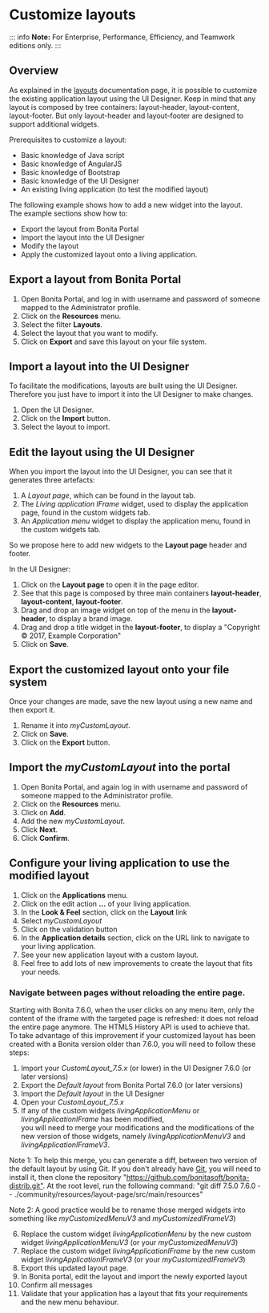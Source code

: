 # Customize layouts

::: info
**Note:** For Enterprise, Performance, Efficiency, and Teamwork editions only.
:::

## Overview

As explained in the [layouts](layouts.md) documentation page, it is possible to customize the existing application layout using the UI Designer.
Keep in mind that any layout is composed by tree containers: layout-header, layout-content, layout-footer. But only layout-header and layout-footer are designed to support additional widgets.

Prerequisites to customize a layout:

- Basic knowledge of Java script
- Basic knowledge of AngularJS
- Basic knowledge of Bootstrap
- Basic knowledge of the UI Designer
- An existing living application (to test the modified layout)

The following example shows how to add a new widget into the layout.  
The example sections show how to:

- Export the layout from Bonita Portal
- Import the layout into the UI Designer
- Modify the layout
- Apply the customized layout onto a living application.

## Export a layout from Bonita Portal

1. Open Bonita Portal, and log in with username and password of someone mapped to the Administrator profile.
2. Click on the **Resources** menu.
3. Select the filter **Layouts**.
4. Select the layout that you want to modify.
5. Click on **Export** and save this layout on your file system.

## Import a layout into the UI Designer

To facilitate the modifications, layouts are built using the UI Designer. Therefore you just have to import it into the UI Designer to make changes.

1. Open the UI Designer.
2. Click on the **Import** button.
3. Select the layout to import.

## Edit the layout using the UI Designer

When you import the layout into the UI Designer, you can see that it generates three artefacts:

1. A _Layout page_, which can be found in the layout tab.
2. The _Living application IFrame_ widget, used to display the application page, found in the custom widgets tab.
3. An _Application menu_ widget to display the application menu, found in the custom widgets tab.

So we propose here to add new widgets to the **Layout page** header and footer. 

In the UI Designer:

1. Click on the **Layout page** to open it in the page editor.
2. See that this page is composed by three main containers **layout-header**, **layout-content**, **layout-footer**.
3. Drag and drop an image widget on top of the menu in the **layout-header**, to display a brand image. 
4. Drag and drop a title widget in the **layout-footer**, to display a "Copyright © 2017, Example Corporation"
5. Click on **Save**.

## Export the customized layout onto your file system

Once your changes are made, save the new layout using a new name and then export it.

1. Rename it into _myCustomLayout_.
2. Click on **Save**.
3. Click on the **Export** button.

## Import the _myCustomLayout_ into the portal

1. Open Bonita Portal, and again log in with username and password of someone mapped to the Administrator profile.
2. Click on the **Resources** menu.
3. Click on **Add**.
4. Add the new _myCustomLayout_.
5. Click **Next**.
6. Click **Confirm**.

## Configure your living application to use the modified layout

1. Click on the **Applications** menu.
2. Click on the edit action **...** of your living application.
3. In the **Look & Feel** section, click on the **Layout** link
4. Select _myCustomLayout_
5. Click on the validation button
6. In the **Application details** section, click on the URL link to navigate to your living application.
7. See your new application layout with a custom layout.
8. Feel free to add lots of new improvements to create the layout that fits your needs.

### Navigate between pages without reloading the entire page.

Starting with Bonita 7.6.0, when the user clicks on any menu item, only the content of the iframe with the targeted page is refreshed: it does not reload the entire page anymore. The HTML5 History API is used to achieve that.  
To take advantage of this improvement if your customized layout has been created with a Bonita version older than 7.6.0, you will need to follow these steps:

1. Import your _CustomLayout_7.5.x_ (or lower) in the UI Designer 7.6.0 (or later versions)
2. Export the _Default layout_ from Bonita Portal 7.6.0 (or later versions)
3. Import the _Default layout_ in the UI Designer
4. Open your _CustomLayout_7.5.x_ 
5. If any of the custom widgets _livingApplicationMenu_ or _livingApplicationIFrame_ has been modified,  
   you will need to merge your modifications and the modifications of the new version of those widgets, namely _livingApplicationMenuV3_ and _livingApplicationIFrameV3_.  

Note 1: To help this merge, you can generate a diff, between two version of the default layout by using Git.
If you don't already have [Git](https://git-scm.com/), you will need to install it, then clone the repository "<https://github.com/bonitasoft/bonita-distrib.git">.
At the root level, run the following command:  "git diff 7.5.0 7.6.0 -- ./community/resources/layout-page/src/main/resources"

Note 2: A good practice would be to rename those merged widgets into something like _myCustomizedMenuV3_ and _myCustomizedIFrameV3_)

6. Replace the custom widget _livingApplicationMenu_ by the new custom widget _livingApplicationMenuV3_ (or your _myCustomizedMenuV3_) 
7. Replace the custom widget _livingApplicationIFrame_ by the new custom widget _livingApplicationIFrameV3_  (or your _myCustomizedIFrameV3_) 
8. Export this updated layout page.
9. In Bonita portal, edit the layout and import the newly exported layout  
10. Confirm all messages  
11. Validate that your application has a layout that fits your requirements and the new menu behaviour. 
